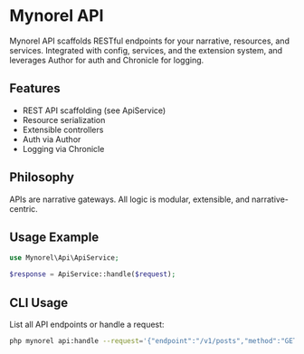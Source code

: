 # Mynorel API

Mynorel API scaffolds RESTful endpoints for your narrative, resources, and services. Integrated with config, services, and the extension system, and leverages Author for auth and Chronicle for logging.

## Features
- REST API scaffolding (see ApiService)
- Resource serialization
- Extensible controllers
- Auth via Author
- Logging via Chronicle

## Philosophy
APIs are narrative gateways. All logic is modular, extensible, and narrative-centric.

## Usage Example
```php
use Mynorel\Api\ApiService;

$response = ApiService::handle($request);
```

## CLI Usage

List all API endpoints or handle a request:

```bash
php mynorel api:handle --request='{"endpoint":"/v1/posts","method":"GET"}' --user=alice
```
